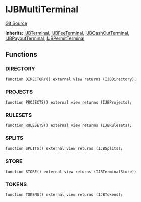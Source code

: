 # IJBMultiTerminal
[Git Source](https://github.com/Bananapus/nana-core/blob/1fb5688d98a7c6e49f86f6a7e868a61ef4c2409a/src/interfaces/IJBMultiTerminal.sol)

**Inherits:**
[IJBTerminal](/v4/api/core/interfaces/IJBTerminal.md), [IJBFeeTerminal](/v4/api/core/interfaces/IJBFeeTerminal.md), [IJBCashOutTerminal](/v4/api/core/interfaces/IJBCashOutTerminal.md), [IJBPayoutTerminal](/v4/api/core/interfaces/IJBPayoutTerminal.md), [IJBPermitTerminal](/v4/api/core/interfaces/IJBPermitTerminal.md)


## Functions
### DIRECTORY


```solidity
function DIRECTORY() external view returns (IJBDirectory);
```

### PROJECTS


```solidity
function PROJECTS() external view returns (IJBProjects);
```

### RULESETS


```solidity
function RULESETS() external view returns (IJBRulesets);
```

### SPLITS


```solidity
function SPLITS() external view returns (IJBSplits);
```

### STORE


```solidity
function STORE() external view returns (IJBTerminalStore);
```

### TOKENS


```solidity
function TOKENS() external view returns (IJBTokens);
```

